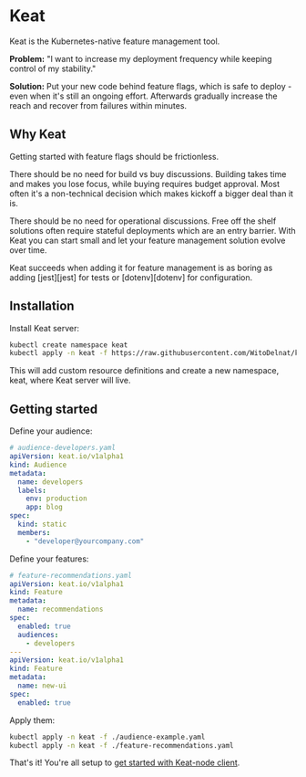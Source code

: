 # Keat

Keat is the Kubernetes-native feature management tool.

**Problem:** "I want to increase my deployment frequency while keeping control of my stability."

**Solution:** Put your new code behind feature flags, which is safe to deploy - even when it's still an ongoing effort. Afterwards gradually increase the reach and recover from failures within minutes.

## Why Keat

Getting started with feature flags should be frictionless.

There should be no need for build vs buy discussions. Building takes time and makes you lose focus, while buying requires budget approval. Most often it's a non-technical decision which makes kickoff a bigger deal than it is.

There should be no need for operational discussions. Free off the shelf solutions often require stateful deployments which are an entry barrier. With Keat you can start small and let your feature management solution evolve over time.

Keat succeeds when adding it for feature management is as boring as adding [jest][jest] for tests or [dotenv][dotenv] for configuration.

## Installation

Install Keat server:

```bash
kubectl create namespace keat
kubectl apply -n keat -f https://raw.githubusercontent.com/WitoDelnat/keat-server/stable/k8s/install.yaml
```

This will add custom resource definitions and create a new namespace, keat, where Keat server will live.

## Getting started

Define your audience:

```yaml
# audience-developers.yaml
apiVersion: keat.io/v1alpha1
kind: Audience
metadata:
  name: developers
  labels:
    env: production
    app: blog
spec:
  kind: static
  members:
    - "developer@yourcompany.com"
```

Define your features:

```yaml
# feature-recommendations.yaml
apiVersion: keat.io/v1alpha1
kind: Feature
metadata:
  name: recommendations
spec:
  enabled: true
  audiences:
    - developers
---
apiVersion: keat.io/v1alpha1
kind: Feature
metadata:
  name: new-ui
spec:
  enabled: true
```

Apply them:

```bash
kubectl apply -n keat -f ./audience-example.yaml
kubectl apply -n keat -f ./feature-recommendations.yaml
```

That's it! You're all setup to [get started with Keat-node client][keat-node].

[keat-node]: https://github.com/WitoDelnat/keat-node#use-keat-server
